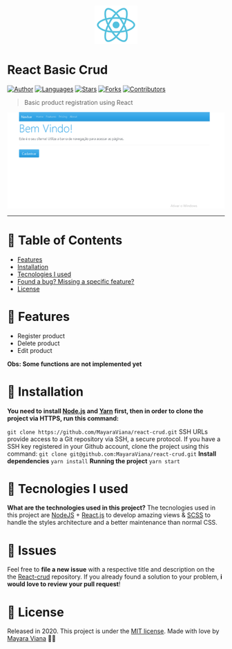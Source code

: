 <p align="center">
   <img src=".github/react-logo.png" width="100"/>
</p>

# React Basic Crud

[![Author](https://img.shields.io/badge/author-MayaraViana-61DBFB?style=flat-square)](https://github.com/MayaraViana)
[![Languages](https://img.shields.io/github/languages/count/MayaraViana/react-crud?color=61DBFB&style=flat-square)](#)
[![Stars](https://img.shields.io/github/stars/MayaraViana/react-crud?color=61DBFB&style=flat-square)](https://github.com/MayaraViana/react-crud/stargazers)
[![Forks](https://img.shields.io/github/forks/MayaraViana/react-crud?color=61DBFB&style=flat-square)](https://github.com/MayaraViana/react-crud/network/members)
[![Contributors](https://img.shields.io/github/contributors/MayaraViana/react-crud?color=61DBFB&style=flat-square)](https://github.com/MayaraViana/react-crud/graphs/contributors)

> Basic product registration using React
> <br />

<p align="center"><img src=".github/print-home.png"/></p>

---

# :pushpin: Table of Contents

- [Features](#rocket-features)
- [Installation](#construction_worker-installation)
- [Tecnologies I used](#postbox-faq)
- [Found a bug? Missing a specific feature?](#bug-issues)
- [License](#closed_book-license)

# :rocket: Features

- Register product
- Delete product
- Edit product

**Obs: Some functions are not implemented yet**

# :construction_worker: Installation

**You need to install [Node.js](https://nodejs.org/en/download/) and [Yarn](https://yarnpkg.com/) first, then in order to clone the project via HTTPS, run this command:**

`git clone https://github.com/MayaraViana/react-crud.git`
SSH URLs provide access to a Git repository via SSH, a secure protocol. If you have a SSH key registered in your Github account, clone the project using this command:
`git clone git@github.com:MayaraViana/react-crud.git`
**Install dependencies**
`yarn install`
**Running the project**
`yarn start`

# :postbox: Tecnologies I used

**What are the technologies used in this project?**
The tecnologies used in this project are [NodeJS](https://nodejs.org/en/) + [React.js](https://pt-br.reactjs.org/) to develop amazing views & [SCSS](https://sass-lang.com/documentation/syntax) to handle the styles architecture and a better maintenance than normal CSS.

# :bug: Issues

Feel free to **file a new issue** with a respective title and description on the the [React-crud](https://github.com/MayaraViana/react-crud/issues) repository. If you already found a solution to your problem, **i would love to review your pull request**!

# :closed_book: License

Released in 2020.
This project is under the [MIT license](https://github.com/MayaraViana/react-crud/blob/master/LICENSE).
Made with love by [Mayara Viana](https://github.com/MayaraViana) 💜😄
